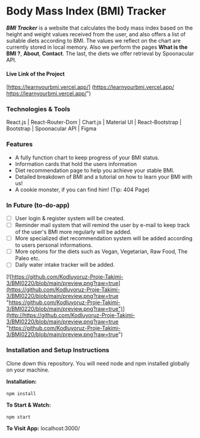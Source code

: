 # Body Mass Index (BMI) Tracker 

***BMI Tracker*** is a website that calculates the body mass index based on the height and weight values received from the user, and also offers a list of suitable diets according to BMI.
The values we reflect on the chart are currently stored in local memory. 
Also we perform the pages  **What is the BMI ?**, **About**, **Contact**. 
The last, the diets we offer retrieval by Spoonacular API.

#### Live Link of the Project

[https://learnyourbmi.vercel.app/] (https://learnyourbmi.vercel.app/ https://learnyourbmi.vercel.app/")

### Technologies & Tools

React.js | React-Router-Dom | Chart.js | Material UI | React-Bootstrap | Bootstrap | Spoonacular API | Figma

### Features
- A fully function chart to keep progress of your BMI status.
- Information cards that hold the users information  
- Diet recommendation page to help you achieve your stable BMI.
- Detailed breakdown of BMI and a tutorial on how to learn your BMI with us!
- A cookie monster, if you can find him! (Tip: 404 Page)

### In Future (to-do-app)

- [ ] User login & register system will be created.
- [ ] Reminder mail system that will remind the user by e-mail to keep track of the user's BMI more regularly will be added.
- [ ] More specialized diet recommendation system will be added according to users personal informations.
- [ ] More options for the diets such as Vegan, Vegetarian, Raw Food, The Paleo etc.
- [ ] Daily water intake tracker will be added.

[![https://github.com/Kodluyoruz-Proje-Takimi-3/BMI0220/blob/main/preview.png?raw=true](https://github.com/Kodluyoruz-Proje-Takimi-3/BMI0220/blob/main/preview.png?raw=true "https://github.com/Kodluyoruz-Proje-Takimi-3/BMI0220/blob/main/preview.png?raw=true")](http://https://github.com/Kodluyoruz-Proje-Takimi-3/BMI0220/blob/main/preview.png?raw=true "https://github.com/Kodluyoruz-Proje-Takimi-3/BMI0220/blob/main/preview.png?raw=true")

### Installation and Setup Instructions

Clone down this repository. You will need node and npm installed globally on your machine.

**Installation:**

` npm install `


**To Start & Watch:**

`npm start`

**To Visit App:**
localhost:3000/



